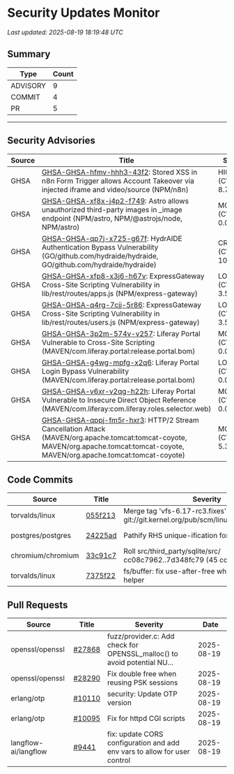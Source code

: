 # Security Updates Monitor

*Last updated: 2025-08-19 18:19:48 UTC*

## Summary
| Type | Count |
|------|-------|
| ADVISORY | 9 |
| COMMIT | 4 |
| PR | 5 |

---

## Security Advisories

| Source | Title | Severity | Date |
|--------|-------|----------|------|
| GHSA | [GHSA-GHSA-hfmv-hhh3-43f2](https://github.com/advisories/GHSA-hfmv-hhh3-43f2): Stored XSS in n8n Form Trigger allows Account Takeover via injected iframe and video/source (NPM/n8n) | HIGH (CVSS: 8.7) | 2025-08-19 |
| GHSA | [GHSA-GHSA-xf8x-j4p2-f749](https://github.com/advisories/GHSA-xf8x-j4p2-f749): Astro allows unauthorized third-party images in _image endpoint (NPM/astro, NPM/@astrojs/node, NPM/astro) | MODERATE (CVSS: 0.0) | 2025-08-19 |
| GHSA | [GHSA-GHSA-qp7j-x725-g67f](https://github.com/advisories/GHSA-qp7j-x725-g67f): HydrAIDE Authentication Bypass Vulnerability (GO/github.com/hydraide/hydraide, GO/github.com/hydraide/hydraide) | CRITICAL (CVSS: 10.0) | 2025-08-19 |
| GHSA | [GHSA-GHSA-xfp8-x3j6-h67v](https://github.com/advisories/GHSA-xfp8-x3j6-h67v): ExpressGateway Cross-Site Scripting Vulnerability in lib/rest/routes/apps.js (NPM/express-gateway) | LOW (CVSS: 3.5) | 2025-08-18 |
| GHSA | [GHSA-GHSA-q4rg-7cjj-5r86](https://github.com/advisories/GHSA-q4rg-7cjj-5r86): ExpressGateway Cross-Site Scripting Vulnerability in lib/rest/routes/users.js (NPM/express-gateway) | LOW (CVSS: 3.5) | 2025-08-18 |
| GHSA | [GHSA-GHSA-3p2m-574v-v257](https://github.com/advisories/GHSA-3p2m-574v-v257): Liferay Portal Vulnerable to Cross-Site Scripting (MAVEN/com.liferay.portal:release.portal.bom) | MODERATE (CVSS: 0.0) | 2025-08-18 |
| GHSA | [GHSA-GHSA-g4wg-mpfg-x2q6](https://github.com/advisories/GHSA-g4wg-mpfg-x2q6): Liferay Portal Login Bypass Vulnerability (MAVEN/com.liferay.portal:release.portal.bom) | LOW (CVSS: 0.0) | 2025-08-18 |
| GHSA | [GHSA-GHSA-v6xr-v2qg-h22h](https://github.com/advisories/GHSA-v6xr-v2qg-h22h): Liferay Portal Vulnerable to Insecure Direct Object Reference (MAVEN/com.liferay:com.liferay.roles.selector.web) | MODERATE (CVSS: 0.0) | 2025-08-18 |
| GHSA | [GHSA-GHSA-qppj-fm5r-hxr3](https://github.com/advisories/GHSA-qppj-fm5r-hxr3): HTTP/2 Stream Cancellation Attack (MAVEN/org.apache.tomcat:tomcat-coyote, MAVEN/org.apache.tomcat:tomcat-coyote, MAVEN/org.apache.tomcat:tomcat-coyote) | MODERATE (CVSS: 5.3) | 2023-10-10 |

## Code Commits

| Source | Title | Severity | Date |
|--------|-------|----------|------|
| torvalds/linux | [055f213](https://github.com/torvalds/linux/commit/055f213075fbfa8e950bed8f2c50d01ac71bbf37) | Merge tag 'vfs-6.17-rc3.fixes' of git://git.kernel.org/pub/scm/linux/kernel/git/vfs/vfs | 2025-08-19 |
| postgres/postgres | [24225ad](https://github.com/postgres/postgres/commit/24225ad9aafc576295e210026d8ffa9f50d61145) | Pathify RHS unique-ification for semijoin planning | 2025-08-19 |
| chromium/chromium | [33c91c7](https://github.com/chromium/chromium/commit/33c91c7255da81d81a8df067cb9d1ede7bf12a82) | Roll src/third_party/sqlite/src/ cc08c7962..7d348fc79 (45 commits) | 2025-08-19 |
| torvalds/linux | [7375f22](https://github.com/torvalds/linux/commit/7375f22495e7cd1c5b3b5af9dcc4f6dffe34ce49) | fs/buffer: fix use-after-free when call bh_read() helper | 2025-08-11 |

## Pull Requests

| Source | Title | Severity | Date |
|--------|-------|----------|------|
| openssl/openssl | [#27868](https://github.com/openssl/openssl/pull/27868) | fuzz/provider.c: Add check for OPENSSL_malloc() to avoid potential NU… | 2025-08-19 |
| openssl/openssl | [#28290](https://github.com/openssl/openssl/pull/28290) | Fix double free when reusing PSK sessions | 2025-08-19 |
| erlang/otp | [#10110](https://github.com/erlang/otp/pull/10110) | security: Update OTP version | 2025-08-19 |
| erlang/otp | [#10095](https://github.com/erlang/otp/pull/10095) | Fix for httpd CGI scripts | 2025-08-19 |
| langflow-ai/langflow | [#9441](https://github.com/langflow-ai/langflow/pull/9441) | fix: update CORS configuration and add env vars to allow for user control | 2025-08-19 |

